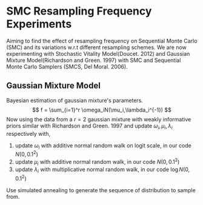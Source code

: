 # SMC Resampling Frequency Experiments

Aiming to find the effect of resampling frequency on Sequential Monte Carlo (SMC) and its variations w.r.t different resampling schemes. We are now experimenting with Stochastic Vitality Model(Doucet. 2012) and Gaussian Mixture Model(Richardson and Green. 1997) with SMC and Sequential Monte Carlo Samplers (SMCS, Del Moral. 2006). 

## Gaussian Mixture Model

Bayesian estimation of gaussian mixture's parameters.
$$
f = \sum_{i=1}^r \omega_iN(\mu_i,\lambda_i^{-1})
$$
Now using the data from a $r=2$ gaussian mixture with weakly informative priors similar with Richardson and Green. 1997 and update $\omega_i,\mu_i,\lambda_i$ respectively with, 

1. update $\omega_i$ with additive normal random walk on logit scale, in our code $N(0,0.1^2)$
2. update $\mu_i$ with additive normal random walk, in our code $N(0,0.1^2)$
3. update $\lambda_i$ with multiplicative normal random walk, in our code $\log N(0,0.1^2)$

Use simulated annealing to generate the sequence of distribution to sample from.